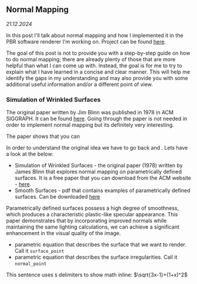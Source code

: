 ## Normal Mapping

_21.12.2024_

In this post I'll talk about normal mapping and how I implemented it in the PBR software renderer I'm working on. Project can be found [here](https://github.com/marsp0/pbr-software-renderer).

The goal of this post is not to provide you with a step-by-step guide on how to do normal mapping; there are already plenty of those that are more helpful than what I can come up with. Instead, the goal is for me to try to explain what I have learned in a concise and clear manner. This will help me identify the gaps in my understanding and may also provide you with some additional useful information and/or a different point of view.

### Simulation of Wrinkled Surfaces

The original paper written by Jim Blinn was published in 1978 in ACM SIGGRAPH. It can be found [here](https://dl.acm.org/doi/pdf/10.1145/965139.507101). Going through the paper is not needed in order to implement normal mapping but its definitely very interesting.

The paper shows that you can 

In order to understand the original idea we have to go back and . Lets have a look at the below:

- Simulation of Wrinkled Surfaces - the original paper (1978) written by James Blinn that explores normal mapping on parametrically defined surfaces. It is a free paper that you can download from the ACM website - [here](https://dl.acm.org/doi/pdf/10.1145/965139.507101).
- Smooth Surfaces - pdf that contains examples of parametrically defined surfaces. Can be downloaded [here](https://courses.grainger.illinois.edu/cs418/sp2009/notes/SmoothSurfaces.pdf)

Parametrically defined surfaces possess a high degree of smoothness, which produces a characteristic plastic-like specular appearance. This paper demonstrates that by incorporating improved normals while maintaining the same lighting calculations, we can achieve a significant enhancement in the visual quality of the image. 
- parametric equation that describes the surface that we want to render. Call it `surface_point`
- parametric equation that describes the surface irregularities. Call it `normal_point`

This sentence uses `$` delimiters to show math inline: $\sqrt{3x-1}+(1+x)^2$


